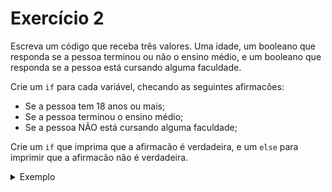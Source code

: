 # Exercício 2

Escreva um código que receba três valores. Uma idade, um booleano que responda se a pessoa terminou ou não o ensino médio, e um booleano que responda se a pessoa está cursando alguma faculdade.

Crie um `if` para cada variável, checando as seguintes afirmacões:
- Se a pessoa tem 18 anos ou mais;
- Se a pessoa terminou o ensino médio;
- Se a pessoa NÃO está cursando alguma faculdade;

Crie um `if` que imprima que a afirmacão é verdadeira, e um `else` para imprimir que a afirmacão não é verdadeira.

<details>

<summary>Exemplo</summary>

Caso a primeira pessoa tenha idade >=18:

<b>"A pessoa é maior de idade"</b>

e caso não seja:

<b>"A pessoa é menor de idade"</b>

</details>
